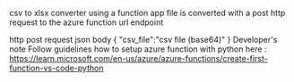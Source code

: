 csv to xlsx converter using a function app
file is converted with a post http request to the azure function url endpoint 

http post request 
json body 
    {
      "csv_file":"csv file (base64)"
                                      }
Developer's note
Follow guidelines how to setup azure function with python here : https://learn.microsoft.com/en-us/azure/azure-functions/create-first-function-vs-code-python
